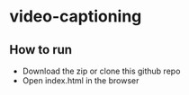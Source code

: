 # video-captioning

## How to run

- Download the zip or clone this github repo
- Open index.html in the browser
